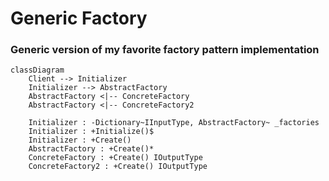 # Generic Factory
### Generic version of my favorite factory pattern implementation

```mermaid
classDiagram
    Client --> Initializer
    Initializer --> AbstractFactory
    AbstractFactory <|-- ConcreteFactory
    AbstractFactory <|-- ConcreteFactory2
    
    Initializer : -Dictionary~IInputType, AbstractFactory~ _factories
    Initializer : +Initialize()$
    Initializer : +Create()
    AbstractFactory : +Create()*
    ConcreteFactory : +Create() IOutputType
    ConcreteFactory2 : +Create() IOutputType
```
